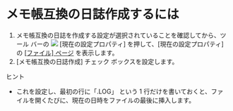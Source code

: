 # メモ帳互換の日誌作成するには

1. メモ帳互換の日誌を作成する設定が選択されていることを確認してから、ツール バーの
![](../../images/properties..png) \[現在の設定プロパティ\]
を押して、\[現在の設定プロパティ\] の [\[ファイル\] ページ](../../dlg/properties/file/index) を表示します。
2. \[メモ帳互換の日誌作成\] チェック ボックスを設定します。

ヒント

- これを設定し、最初の行に「.LOG」 という 1 行だけを書いておくと、ファイルを開くたびに、現在の日時をファイルの最後に挿入します。
